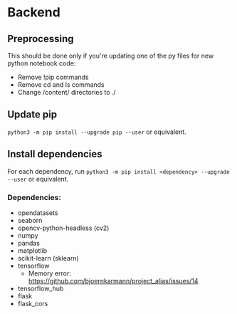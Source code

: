 # Backend

## Preprocessing
This should be done only if you're updating one of the py files for new python notebook code:
 - Remove !pip commands
 - Remove cd and ls commands
 - Change /content/ directories to ./

## Update pip
`python3 -m pip install --upgrade pip --user` or equivalent.

## Install dependencies
For each dependency, run `python3 -m pip install <dependency> --upgrade --user` or equivalent.

### Dependencies:
 - opendatasets
 - seaborn
 - opencv-python-headless (cv2)
 - numpy
 - pandas
 - matplotlib
 - scikit-learn (sklearn)
 - tensorflow
   - Memory error: https://github.com/bjoernkarmann/project_alias/issues/14
 - tensorflow_hub
 - flask
 - flask_cors

